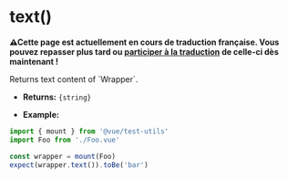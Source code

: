 # text()

<p><strong>⚠Cette page est actuellement en cours de traduction française. Vous pouvez repasser plus tard ou <a href="https://github.com/vuejs-fr/vue-test-utils" target="_blank">participer à la traduction</a> de celle-ci dès maintenant !</strong></p><p>Returns text content of `Wrapper`.</p>

- **Returns:** `{string}`

- **Example:**

```js
import { mount } from '@vue/test-utils'
import Foo from './Foo.vue'

const wrapper = mount(Foo)
expect(wrapper.text()).toBe('bar')
```
